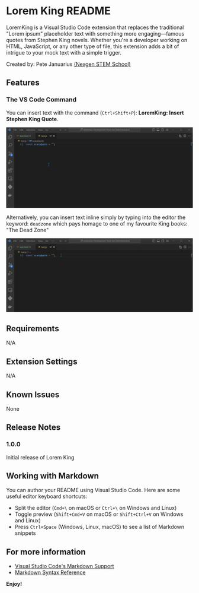 # Lorem King README

LoremKing is a Visual Studio Code extension that replaces the traditional "Lorem ipsum" placeholder text with something more engaging—famous quotes from Stephen King novels. Whether you're a developer working on HTML, JavaScript, or any other type of file, this extension adds a bit of intrigue to your mock text with a simple trigger.

Created by: Pete Januarius [(Nexgen STEM School)](https://www.nexgenstemschool.com.au)

## Features

### The VS Code Command

You can insert text with the command (`Ctrl+Shift+P`): **LoremKing: Insert Stephen King Quote**.

![VS Code Command Feature](images/LoremKingCMD.gif)

Alternatively, you can insert text inline simply by typing into the editor the keyword: `deadzone` which pays homage to one of my favourite King books: "The Dead Zone"

![VS Code Inline Text Replace Feature](images/LoremKingREPLACE.gif)

## Requirements

N/A

## Extension Settings

N/A

## Known Issues

None

## Release Notes

### 1.0.0

Initial release of Lorem King

## Working with Markdown

You can author your README using Visual Studio Code.  Here are some useful editor keyboard shortcuts:

* Split the editor (`Cmd+\` on macOS or `Ctrl+\` on Windows and Linux)
* Toggle preview (`Shift+Cmd+V` on macOS or `Shift+Ctrl+V` on Windows and Linux)
* Press `Ctrl+Space` (Windows, Linux, macOS) to see a list of Markdown snippets

## For more information

* [Visual Studio Code's Markdown Support](http://code.visualstudio.com/docs/languages/markdown)
* [Markdown Syntax Reference](https://help.github.com/articles/markdown-basics/)

**Enjoy!**
